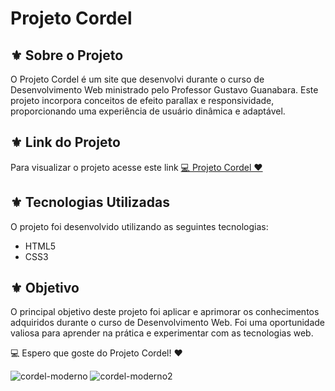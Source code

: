 
# Projeto Cordel

## ⚜️ Sobre o Projeto

O Projeto Cordel é um site que desenvolvi durante o curso de Desenvolvimento Web ministrado pelo Professor Gustavo Guanabara. Este projeto incorpora conceitos de efeito parallax e responsividade, proporcionando uma experiência de usuário dinâmica e adaptável.

## ⚜️ Link do Projeto
Para visualizar o projeto acesse este link
<a href="https://maferrs.github.io/projeto-cordel/">  💻 Projeto Cordel ❤️ </a>

## ⚜️ Tecnologias Utilizadas

O projeto foi desenvolvido utilizando as seguintes tecnologias:

- HTML5
- CSS3

## ⚜️ Objetivo

O principal objetivo deste projeto foi aplicar e aprimorar os conhecimentos adquiridos durante o curso de Desenvolvimento Web. Foi uma oportunidade valiosa para aprender na prática e experimentar com as tecnologias web.

💻 Espero que goste do Projeto Cordel! ❤️


![cordel-moderno](https://user-images.githubusercontent.com/90789503/171972039-46e4e0fb-58b8-4ac4-a305-a9adfa9d67be.png) ![cordel-moderno2](https://user-images.githubusercontent.com/90789503/171972041-f53a9b9d-823c-403a-8f67-f7478851f605.png)
